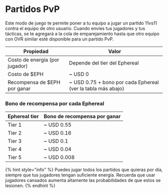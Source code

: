 # Partidos PvP

Este modo de juego te permite poner a tu equipo a jugar un partido 11vs11 contra el equipo de otro usuario. Cuando envíes tus jugadores y tus tácticas, se te agregará a la cola de emparejamiento hasta que otro equipo con OVR similar esté disponible para un partido PvP.

| Propiedad                      | Valor                                                         |
| ------------------------------ | ------------------------------------------------------------- |
| Costo de energía (por jugador) | Depende del tier del Ephereal                                 |
| Costo de $EPH                  | \~ USD 0                                                      |
| Recompensa de $EPH por ganar   | \~ USD 0.75 + bono por cada Ephereal (ver la tabla más abajo) |

### Bono de recompensa por cada Ephereal <a href="#reward-bonus-per-ephereal" id="reward-bonus-per-ephereal"></a>

| Ephereal tier | Bono de recompensa por ganar |
| ------------- | ---------------------------- |
| Tier 1        | \~ USD 0.55                  |
| Tier 2        | \~ USD 0.16                  |
| Tier 3        | \~ USD 0.1                   |
| Tier 4        | \~ USD 0.04                  |
| Tier 5        | \~ USD 0.008                 |

{% hint style="info" %}
Puedes jugar todos los partidos que quieras por día, siempre que tus jugadores tengan suficiente energía. Recuerda que usar jugadores cansados aumenta altamente las probabilidades de que estos se lesionen.
{% endhint %}

